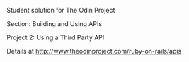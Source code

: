 Student solution for The Odin Project

Section: Building and Using APIs

Project 2: Using a Third Party API

Details at http://www.theodinproject.com/ruby-on-rails/apis
